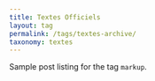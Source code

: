 ```yaml
---
title: Textes Officiels
layout: tag
permalink: /tags/textes-archive/
taxonomy: textes
---
```


Sample post listing for the tag `markup`.
